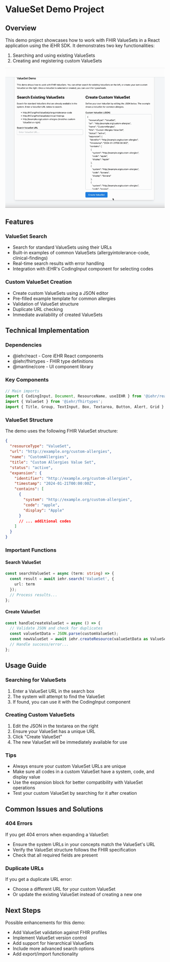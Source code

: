 # ValueSet Demo Project

## Overview
This demo project showcases how to work with FHIR ValueSets in a React application using the iEHR SDK. It demonstrates two key functionalities:
1. Searching and using existing ValueSets
2. Creating and registering custom ValueSets

![ValueSet Search Demo](./assets/value-set.gif)

## Features

### ValueSet Search
- Search for standard ValueSets using their URLs
- Built-in examples of common ValueSets (allergyintolerance-code, clinical-findings)
- Real-time search results with error handling
- Integration with iEHR's CodingInput component for selecting codes

### Custom ValueSet Creation
- Create custom ValueSets using a JSON editor
- Pre-filled example template for common allergies
- Validation of ValueSet structure
- Duplicate URL checking
- Immediate availability of created ValueSets

## Technical Implementation

### Dependencies
- @iehr/react - Core iEHR React components
- @iehr/fhirtypes - FHIR type definitions
- @mantine/core - UI component library

### Key Components
```typescript
// Main imports
import { CodingInput, Document, ResourceName, useIEHR } from '@iehr/react';
import { ValueSet } from '@iehr/fhirtypes';
import { Title, Group, TextInput, Box, Textarea, Button, Alert, Grid } from '@mantine/core';
```

### ValueSet Structure
The demo uses the following FHIR ValueSet structure:
```json
{
  "resourceType": "ValueSet",
  "url": "http://example.org/custom-allergies",
  "name": "CustomAllergies",
  "title": "Custom Allergies Value Set",
  "status": "active",
  "expansion": {
    "identifier": "http://example.org/custom-allergies",
    "timestamp": "2024-01-21T00:00:00Z",
    "contains": [
      {
        "system": "http://example.org/custom-allergies",
        "code": "apple",
        "display": "Apple"
      }
      // ... additional codes
    ]
  }
}
```

### Important Functions

#### Search ValueSet
```typescript
const searchValueSet = async (term: string) => {
  const result = await iehr.search('ValueSet', {
    url: term
  });
  // Process results...
};
```

#### Create ValueSet
```typescript
const handleCreateValueSet = async () => {
  // Validate JSON and check for duplicates
  const valueSetData = JSON.parse(customValueSet);
  const newValueSet = await iehr.createResource(valueSetData as ValueSet);
  // Handle success/error...
};
```

## Usage Guide

### Searching for ValueSets
1. Enter a ValueSet URL in the search box
2. The system will attempt to find the ValueSet
3. If found, you can use it with the CodingInput component

### Creating Custom ValueSets
1. Edit the JSON in the textarea on the right
2. Ensure your ValueSet has a unique URL
3. Click "Create ValueSet"
4. The new ValueSet will be immediately available for use

### Tips
- Always ensure your custom ValueSet URLs are unique
- Make sure all codes in a custom ValueSet have a system, code, and display value
- Use the expansion block for better compatibility with ValueSet operations
- Test your custom ValueSet by searching for it after creation

## Common Issues and Solutions

### 404 Errors
If you get 404 errors when expanding a ValueSet:
- Ensure the system URLs in your concepts match the ValueSet's URL
- Verify the ValueSet structure follows the FHIR specification
- Check that all required fields are present

### Duplicate URLs
If you get a duplicate URL error:
- Choose a different URL for your custom ValueSet
- Or update the existing ValueSet instead of creating a new one

## Next Steps
Possible enhancements for this demo:
- Add ValueSet validation against FHIR profiles
- Implement ValueSet version control
- Add support for hierarchical ValueSets
- Include more advanced search options
- Add export/import functionality
